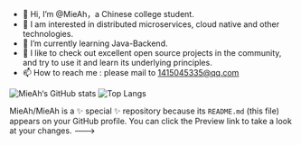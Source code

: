 - 👋 Hi, I’m @MieAh，a Chinese college student.
- 👀 I am interested in distributed microservices, cloud native and other technologies.
- 🌱 I’m currently learning Java-Backend.
- 💞️ I like to check out excellent open source projects in the community, and try to use it and learn its underlying principles.
- 📫 How to reach me : please mail to 1415045335@qq.com

![MieAh‘s GitHub stats](https://github-readme-stats.vercel.app/api?username=MieAh&show_icons=true&theme=tokyonight)
![Top Langs](https://github-readme-stats.vercel.app/api/top-langs/?username=MieAh)

MieAh/MieAh is a ✨ special ✨ repository because its `README.md` (this file) appears on your GitHub profile.
You can click the Preview link to take a look at your changes.
--->
